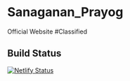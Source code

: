 # Sanaganan_Prayog
Official Website #Classified

<h2>Build Status</h2>

[![Netlify Status](https://api.netlify.com/api/v1/badges/5b3d3dad-fc96-4998-8c98-987f7c0909cd/deploy-status)](https://app.netlify.com/sites/jash-sp/deploys)
